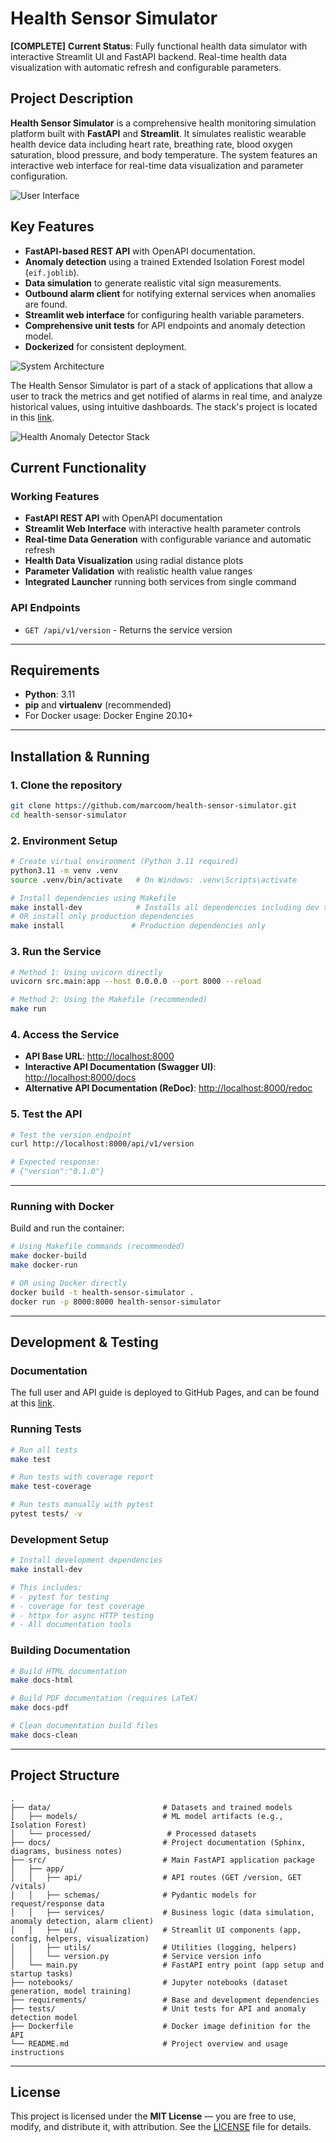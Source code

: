 # Health Sensor Simulator

**[COMPLETE]** **Current Status**: Fully functional health data simulator with interactive Streamlit UI and FastAPI backend. Real-time health data visualization with automatic refresh and configurable parameters.

## Project Description
**Health Sensor Simulator** is a comprehensive health monitoring simulation platform built with **FastAPI** and **Streamlit**. It simulates realistic wearable health device data including heart rate, breathing rate, blood oxygen saturation, blood pressure, and body temperature. The system features an interactive web interface for real-time data visualization and parameter configuration.

![User Interface](./docs/diagrams/streamlit_ui_anomaly.png)

## Key Features
- **FastAPI-based REST API** with OpenAPI documentation.
- **Anomaly detection** using a trained Extended Isolation Forest model (`eif.joblib`).
- **Data simulation** to generate realistic vital sign measurements.
- **Outbound alarm client** for notifying external services when anomalies are found.
- **Streamlit web interface** for configuring health variable parameters.
- **Comprehensive unit tests** for API endpoints and anomaly detection model.
- **Dockerized** for consistent deployment.

![System Architecture](./docs/diagrams/system_architecture.png)

The Health Sensor Simulator is part of a stack of applications that allow a user to track the metrics and get notified of alarms in real time, and analyze historical values, using intuitive dashboards. The stack's project is located in this [link](https://github.com/marcoom/health-anomaly-detector-stack).

![Health Anomaly Detector Stack](./docs/diagrams/compose_app.png)

## Current Functionality
### Working Features
- **FastAPI REST API** with OpenAPI documentation
- **Streamlit Web Interface** with interactive health parameter controls
- **Real-time Data Generation** with configurable variance and automatic refresh
- **Health Data Visualization** using radial distance plots
- **Parameter Validation** with realistic health value ranges
- **Integrated Launcher** running both services from single command

### API Endpoints
- `GET /api/v1/version` - Returns the service version

---

## Requirements
- **Python**: 3.11  
- **pip** and **virtualenv** (recommended)  
- For Docker usage: Docker Engine 20.10+  

---

## Installation & Running

### 1. Clone the repository
```bash
git clone https://github.com/marcoom/health-sensor-simulator.git
cd health-sensor-simulator
```

### 2. Environment Setup
```bash
# Create virtual environment (Python 3.11 required)
python3.11 -m venv .venv
source .venv/bin/activate   # On Windows: .venv\Scripts\activate

# Install dependencies using Makefile
make install-dev            # Installs all dependencies including dev tools
# OR install only production dependencies
make install               # Production dependencies only
```

### 3. Run the Service
```bash
# Method 1: Using uvicorn directly
uvicorn src.main:app --host 0.0.0.0 --port 8000 --reload

# Method 2: Using the Makefile (recommended)
make run
```

### 4. Access the Service
- **API Base URL**: [http://localhost:8000](http://localhost:8000)
- **Interactive API Documentation (Swagger UI)**: [http://localhost:8000/docs](http://localhost:8000/docs)
- **Alternative API Documentation (ReDoc)**: [http://localhost:8000/redoc](http://localhost:8000/redoc)

### 5. Test the API
```bash
# Test the version endpoint
curl http://localhost:8000/api/v1/version

# Expected response:
# {"version":"0.1.0"}
```  

---

### Running with Docker
Build and run the container:
```bash
# Using Makefile commands (recommended)
make docker-build
make docker-run

# OR using Docker directly
docker build -t health-sensor-simulator .
docker run -p 8000:8000 health-sensor-simulator
```

---

## Development & Testing

### Documentation
The full user and API guide is deployed to GitHub Pages, and can be found at this [link](https://marcoom.github.io/health-sensor-simulator/).

### Running Tests
```bash
# Run all tests
make test

# Run tests with coverage report
make test-coverage

# Run tests manually with pytest
pytest tests/ -v
```

### Development Setup
```bash
# Install development dependencies
make install-dev

# This includes:
# - pytest for testing
# - coverage for test coverage
# - httpx for async HTTP testing
# - All documentation tools
```

### Building Documentation
```bash
# Build HTML documentation
make docs-html

# Build PDF documentation (requires LaTeX)
make docs-pdf

# Clean documentation build files
make docs-clean
```

---

## Project Structure
```text
.
├── data/                         # Datasets and trained models
│   ├── models/                   # ML model artifacts (e.g., Isolation Forest)
│   └── processed/                 # Processed datasets
├── docs/                         # Project documentation (Sphinx, diagrams, business notes)
├── src/                          # Main FastAPI application package
│   ├── app/
│   │   ├── api/                  # API routes (GET /version, GET /vitals)
│   │   ├── schemas/              # Pydantic models for request/response data
│   │   ├── services/             # Business logic (data simulation, anomaly detection, alarm client)
│   │   ├── ui/                   # Streamlit UI components (app, config, helpers, visualization)
│   │   ├── utils/                # Utilities (logging, helpers)
│   │   └── version.py            # Service version info
│   └── main.py                   # FastAPI entry point (app setup and startup tasks)
├── notebooks/                    # Jupyter notebooks (dataset generation, model training)
├── requirements/                 # Base and development dependencies
├── tests/                        # Unit tests for API and anomaly detection model
├── Dockerfile                    # Docker image definition for the API
└── README.md                     # Project overview and usage instructions
```

---

## License
This project is licensed under the **MIT License** — you are free to use, modify, and distribute it, with attribution. See the [LICENSE](LICENSE) file for details.
